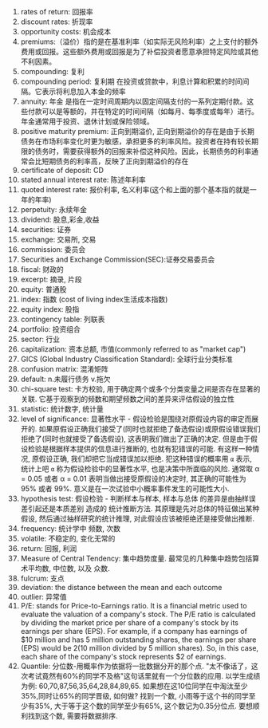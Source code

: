 1. rates of return: 回报率
2. discount rates: 折现率
3. opportunity costs: 机会成本
4. premiums:（溢价）指的是在基准利率（如实际无风险利率）之上支付的额外费用或回报。这些额外费用或回报是为了补偿投资者愿意承担特定风险或其他不利因素。
5. compounding: 复利
6. compounding period: 复利期 在投资或贷款中，利息计算和积累的时间间隔。它表示将利息加入本金的频率
7. annuity: 年金 是指在一定时间周期内以固定间隔支付的一系列定期付款。这些付款可以是等额的，并在特定的时间间隔（如每月、每季度或每年）进行。年金通常用于投资、退休计划或保险领域。
8. positive maturity premium: 正向到期溢价, 正向到期溢价的存在是由于长期债务在市场利率变化时更为敏感，承担更多的利率风险。投资者在持有较长期限的债务时，需要获得额外的回报来补偿这种风险。因此，长期债务的利率通常会比短期债务的利率高，反映了正向到期溢价的存在
9. certificate of deposit: CD 
10. stated annual interest rate: 陈述年利率
11. quoted interest rate: 报价利率, 名义利率(这个和上面的那个基本指的就是一年的年率)
12. perpetuity: 永续年金
13. dividend: 股息,彩金,收益
14. securities: 证券
15. exchange: 交易所, 交易
16. commission: 委员会
17. Securities and Exchange Commission(SEC):证券交易委员会
18. fiscal: 财政的
19. excerpt: 摘录, 片段
20. equity: 普通股
21. index: 指数 (cost of living index生活成本指数)
22. equity index: 股指
23. contingency table: 列联表
24. portfolio: 投资组合
25. sector: 行业
26. capitalization: 资本总额, 市值(commonly referred to as "market cap")
27. GICS (Global Industry Classification Standard): 全球行业分类标准
28. confusion matrix: 混淆矩阵
29. default: n.未履行债务 v.拖欠
30. chi-square test: 卡方校验, 用于确定两个或多个分类变量之间是否存在显著的关联. 它基于观察到的频数和期望频数之间的差异来评估假设的独立性
31. statistic: 统计数字, 统计量
32. level of significance: 显著性水平 - 假设检验是围绕对原假设内容的审定而展开的. 如果原假设正确我们接受了(同时也就拒绝了备选假设)或原假设错误我们拒绝了(同时也就接受了备选假设), 这表明我们做出了正确的决定. 但是由于假设检验是根据样本提供的信息进行推断的, 也就有犯错误的可能. 有这样一种情况, 原假设正确, 我们却把它当成错误加以拒绝. 犯这种错误的概率用 `α` 表示, 统计上吧 `α` 称为假设检验中的显著性水平, 也是决策中所面临的风险. 通常取 α = 0.05 或者 α = 0.01 表明当做出接受原假设的决定时, 其正确的可能性为 95% 或者 99%. 意义是在一次试验中小概率事件发生的可能性大小. 
33. hypothesis test: 假设检验 - 判断样本与样本, 样本与总体 的差异是由抽样误差引起还是本质差别 造成的 统计推断方法. 其原理是先对总体的特征做出某种假设, 然后通过抽样研究的统计推理, 对此假设应该被拒绝还是接受做出推断. 
34. frequency: 统计学中 频数, 次数
35. volatile: 不稳定的, 变化无常的
36. return: 回报, 利润
37. Measure of Central Tendency: 集中趋势度量. 最常见的几种集中趋势包括算术平均数, 中位数, 以及 众数.
38. fulcrum: 支点
39. deviation: the distance between the mean and each outcome
40. outlier: 异常值
41. P/E: stands for Price-to-Earnings ratio. It is a financial metric used to evaluate the valuation of a company's stock. The P/E ratio is calculated by dividing the market price per share of a company's stock by its earnings per share (EPS). For example, if a company has earnings of $10 million and has 5 million outstanding shares, the earnings per share (EPS) would be $2 ($10 million divided by 5 million shares). So, in this case, each share of the company's stock represents $2 of earnings.
42. Quantile: 分位数-用概率作为依据将一批数据分开的那个点. "太不像话了，这次考试竟然有60%的同学不及格"这句话里就有一个分位数的应用. 以学生成绩为例: 60,70,87,56,35,64,28,84,89,65. 如果想在这10位同学在中淘汰至少35%,同时让65%的同学晋级, 如何做? 找到一个数, 小雨等于这个书的同学至少有35%, 大于等于这个数的同学至少有65%, 这个数记为0.35分位点. 要想顺利找到这个数, 需要将数据排序.